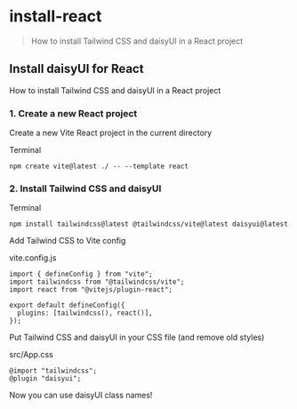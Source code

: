 # install-react

> How to install Tailwind CSS and daisyUI in a React project

## Install daisyUI for React

How to install Tailwind CSS and daisyUI in a React project

### [](#1-create-a-new-react-project)1\. Create a new React project

Create a new Vite React project in the current directory

Terminal

    npm create vite@latest ./ -- --template react

### [](#2-install-tailwind-css-and-daisyui)2\. Install Tailwind CSS and daisyUI

Terminal

    npm install tailwindcss@latest @tailwindcss/vite@latest daisyui@latest

Add Tailwind CSS to Vite config

vite.config.js

    import { defineConfig } from "vite";
    import tailwindcss from "@tailwindcss/vite";
    import react from "@vitejs/plugin-react";

    export default defineConfig({
      plugins: [tailwindcss(), react()],
    });

Put Tailwind CSS and daisyUI in your CSS file (and remove old styles)

src/App.css

    @import "tailwindcss";
    @plugin "daisyui";

Now you can use daisyUI class names!
